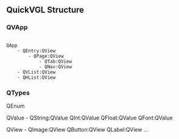 ## QuickVGL Structure


### QVApp 

```

QApp
    - QEntry:QView
        - QPage:QView
            - QTab:QView
            - QNav:QView
    - QVList:QView
    - QHList:QView

```

### QTypes

QEnum

QValue - 
    QString:QValue
    QInt:QValue
    QFloat:QValue
    QFont:QValue


QView -
    QImage:QView
    QButton:QView
    QLabel:QView
    ...

    
```
